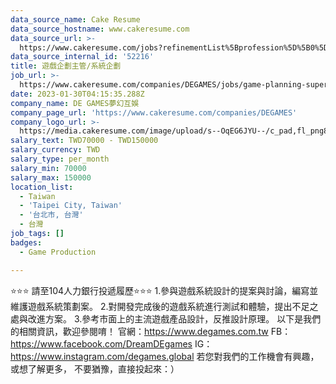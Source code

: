 ```yaml
---
data_source_name: Cake Resume
data_source_hostname: www.cakeresume.com
data_source_url: >-
  https://www.cakeresume.com/jobs?refinementList%5Bprofession%5D%5B0%5D=game-production&range%5Bsalary_range%5D%5Bmin%5D=1000000
data_source_internal_id: '52216'
title: 遊戲企劃主管/系統企劃
job_url: >-
  https://www.cakeresume.com/companies/DEGAMES/jobs/game-planning-supervisor-system-planning
date: 2023-01-30T04:15:35.288Z
company_name: DE GAMES夢幻互娛
company_page_url: 'https://www.cakeresume.com/companies/DEGAMES'
company_logo_url: >-
  https://media.cakeresume.com/image/upload/s--OqEG6JYU--/c_pad,fl_png8,h_200,w_200/v1652778525/sn4tgvofpnpmez769sad.png
salary_text: TWD70000 - TWD150000
salary_currency: TWD
salary_type: per_month
salary_min: 70000
salary_max: 150000
location_list:
  - Taiwan
  - 'Taipei City, Taiwan'
  - '台北市, 台灣'
  - 台灣
job_tags: []
badges:
  - Game Production

---
```


⭐️⭐️⭐️ 請至104人力銀行投遞履歷⭐️⭐️⭐️ 1.參與遊戲系統設計的提案與討論，編寫並維護遊戲系統策劃案。 2.對開發完成後的遊戲系統進行測試和體驗，提出不足之處與改進方案。 3.參考市面上的主流遊戲產品設計，反推設計原理。 以下是我們的相關資訊，歡迎參閱唷！ 官網：https://www.degames.com.tw FB：https://www.facebook.com/DreamDEgames IG：https://www.instagram.com/degames.global 若您對我們的工作機會有興趣，或想了解更多， 不要猶豫，直接投起來：）